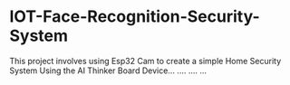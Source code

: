 # IOT-Face-Recognition-Security-System
This project involves using Esp32 Cam to create a simple Home Security System
Using the AI Thinker Board Device...
....
....
...
